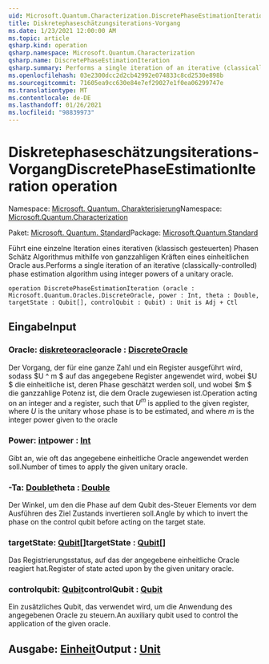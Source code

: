 ```yaml
---
uid: Microsoft.Quantum.Characterization.DiscretePhaseEstimationIteration
title: Diskretephaseschätzungsiterations-Vorgang
ms.date: 1/23/2021 12:00:00 AM
ms.topic: article
qsharp.kind: operation
qsharp.namespace: Microsoft.Quantum.Characterization
qsharp.name: DiscretePhaseEstimationIteration
qsharp.summary: Performs a single iteration of an iterative (classically-controlled) phase estimation algorithm using integer powers of a unitary oracle.
ms.openlocfilehash: 03e2300dcc2d2cb42992e074833c8cd2530e898b
ms.sourcegitcommit: 71605ea9cc630e84e7ef29027e1f0ea06299747e
ms.translationtype: MT
ms.contentlocale: de-DE
ms.lasthandoff: 01/26/2021
ms.locfileid: "98839973"
---
```

# <a name="discretephaseestimationiteration-operation"></a><span data-ttu-id="6d169-102">Diskretephaseschätzungsiterations-Vorgang</span><span class="sxs-lookup"><span data-stu-id="6d169-102">DiscretePhaseEstimationIteration operation</span></span>

<span data-ttu-id="6d169-103">Namespace: [Microsoft. Quantum. Charakterisierung](xref:Microsoft.Quantum.Characterization)</span><span class="sxs-lookup"><span data-stu-id="6d169-103">Namespace: [Microsoft.Quantum.Characterization](xref:Microsoft.Quantum.Characterization)</span></span>

<span data-ttu-id="6d169-104">Paket: [Microsoft. Quantum. Standard](https://nuget.org/packages/Microsoft.Quantum.Standard)</span><span class="sxs-lookup"><span data-stu-id="6d169-104">Package: [Microsoft.Quantum.Standard](https://nuget.org/packages/Microsoft.Quantum.Standard)</span></span>


<span data-ttu-id="6d169-105">Führt eine einzelne Iteration eines iterativen (klassisch gesteuerten) Phasen Schätz Algorithmus mithilfe von ganzzahligen Kräften eines einheitlichen Oracle aus.</span><span class="sxs-lookup"><span data-stu-id="6d169-105">Performs a single iteration of an iterative (classically-controlled) phase estimation algorithm using integer powers of a unitary oracle.</span></span>

```qsharp
operation DiscretePhaseEstimationIteration (oracle : Microsoft.Quantum.Oracles.DiscreteOracle, power : Int, theta : Double, targetState : Qubit[], controlQubit : Qubit) : Unit is Adj + Ctl
```


## <a name="input"></a><span data-ttu-id="6d169-106">Eingabe</span><span class="sxs-lookup"><span data-stu-id="6d169-106">Input</span></span>

### <a name="oracle--discreteoracle"></a><span data-ttu-id="6d169-107">Oracle: [diskreteoracle](xref:Microsoft.Quantum.Oracles.DiscreteOracle)</span><span class="sxs-lookup"><span data-stu-id="6d169-107">oracle : [DiscreteOracle](xref:Microsoft.Quantum.Oracles.DiscreteOracle)</span></span>

<span data-ttu-id="6d169-108">Der Vorgang, der für eine ganze Zahl und ein Register ausgeführt wird, sodass $U ^ m $ auf das angegebene Register angewendet wird, wobei $U $ die einheitliche ist, deren Phase geschätzt werden soll, und wobei $m $ die ganzzahlige Potenz ist, die dem Oracle zugewiesen ist.</span><span class="sxs-lookup"><span data-stu-id="6d169-108">Operation acting on an integer and a register, such that $U^m$ is applied to the given register, where $U$ is the unitary whose phase is to be estimated, and where $m$ is the integer power given to the oracle</span></span>


### <a name="power--int"></a><span data-ttu-id="6d169-109">Power: [int](xref:microsoft.quantum.lang-ref.int)</span><span class="sxs-lookup"><span data-stu-id="6d169-109">power : [Int](xref:microsoft.quantum.lang-ref.int)</span></span>

<span data-ttu-id="6d169-110">Gibt an, wie oft das angegebene einheitliche Oracle angewendet werden soll.</span><span class="sxs-lookup"><span data-stu-id="6d169-110">Number of times to apply the given unitary oracle.</span></span>


### <a name="theta--double"></a><span data-ttu-id="6d169-111">-Ta: [Double](xref:microsoft.quantum.lang-ref.double)</span><span class="sxs-lookup"><span data-stu-id="6d169-111">theta : [Double](xref:microsoft.quantum.lang-ref.double)</span></span>

<span data-ttu-id="6d169-112">Der Winkel, um den die Phase auf dem Qubit des-Steuer Elements vor dem Ausführen des Ziel Zustands invertieren soll.</span><span class="sxs-lookup"><span data-stu-id="6d169-112">Angle by which to invert the phase on the control qubit before acting on the target state.</span></span>


### <a name="targetstate--qubit"></a><span data-ttu-id="6d169-113">targetState: [Qubit](xref:microsoft.quantum.lang-ref.qubit)[]</span><span class="sxs-lookup"><span data-stu-id="6d169-113">targetState : [Qubit](xref:microsoft.quantum.lang-ref.qubit)[]</span></span>

<span data-ttu-id="6d169-114">Das Registrierungsstatus, auf das der angegebene einheitliche Oracle reagiert hat.</span><span class="sxs-lookup"><span data-stu-id="6d169-114">Register of state acted upon by the given unitary oracle.</span></span>


### <a name="controlqubit--qubit"></a><span data-ttu-id="6d169-115">controlqubit: [Qubit](xref:microsoft.quantum.lang-ref.qubit)</span><span class="sxs-lookup"><span data-stu-id="6d169-115">controlQubit : [Qubit](xref:microsoft.quantum.lang-ref.qubit)</span></span>

<span data-ttu-id="6d169-116">Ein zusätzliches Qubit, das verwendet wird, um die Anwendung des angegebenen Oracle zu steuern.</span><span class="sxs-lookup"><span data-stu-id="6d169-116">An auxiliary qubit used to control the application of the given oracle.</span></span>



## <a name="output--unit"></a><span data-ttu-id="6d169-117">Ausgabe: [Einheit](xref:microsoft.quantum.lang-ref.unit)</span><span class="sxs-lookup"><span data-stu-id="6d169-117">Output : [Unit](xref:microsoft.quantum.lang-ref.unit)</span></span>

